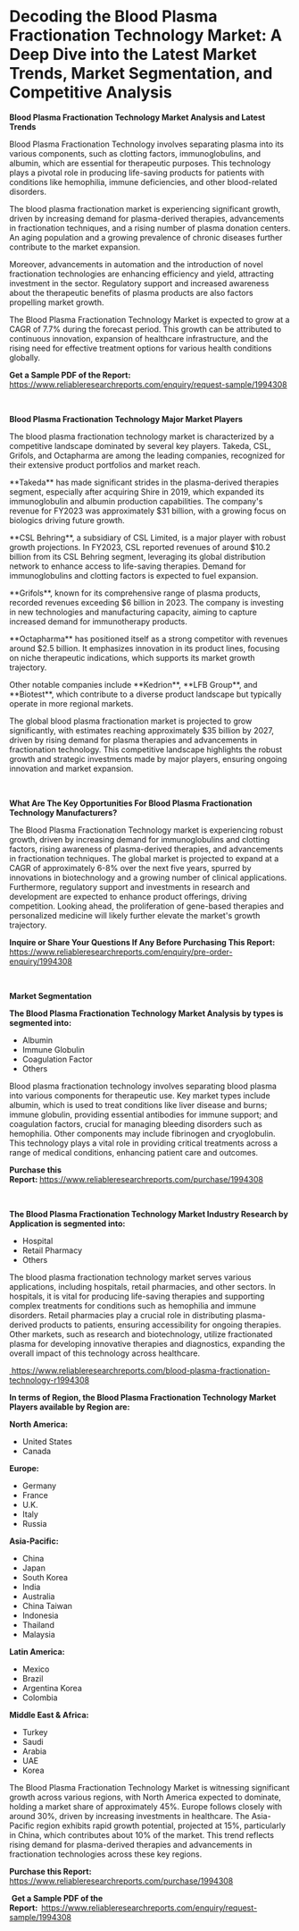 <p><h1>Decoding the Blood Plasma Fractionation Technology Market: A Deep Dive into the Latest Market Trends, Market Segmentation, and Competitive Analysis</h1></p><p><strong>Blood Plasma Fractionation Technology Market Analysis and Latest Trends</strong></p>
<p><p>Blood Plasma Fractionation Technology involves separating plasma into its various components, such as clotting factors, immunoglobulins, and albumin, which are essential for therapeutic purposes. This technology plays a pivotal role in producing life-saving products for patients with conditions like hemophilia, immune deficiencies, and other blood-related disorders.</p><p>The blood plasma fractionation market is experiencing significant growth, driven by increasing demand for plasma-derived therapies, advancements in fractionation techniques, and a rising number of plasma donation centers. An aging population and a growing prevalence of chronic diseases further contribute to the market expansion. </p><p>Moreover, advancements in automation and the introduction of novel fractionation technologies are enhancing efficiency and yield, attracting investment in the sector. Regulatory support and increased awareness about the therapeutic benefits of plasma products are also factors propelling market growth.</p><p>The Blood Plasma Fractionation Technology Market is expected to grow at a CAGR of 7.7% during the forecast period. This growth can be attributed to continuous innovation, expansion of healthcare infrastructure, and the rising need for effective treatment options for various health conditions globally.</p></p>
<p><strong>Get a Sample PDF of the Report:&nbsp;</strong> <a href="https://www.reliableresearchreports.com/enquiry/request-sample/1994308?utm_campaign=102&utm_medium=2&utm_source=Github&utm_content=ia&utm_term=13042025&utm_id=blood-plasma-fractionation-technology">https://www.reliableresearchreports.com/enquiry/request-sample/1994308</a></p>
<p>&nbsp;</p>
<p><strong>Blood Plasma Fractionation Technology Major Market Players</strong></p>
<p><p>The blood plasma fractionation technology market is characterized by a competitive landscape dominated by several key players. Takeda, CSL, Grifols, and Octapharma are among the leading companies, recognized for their extensive product portfolios and market reach.</p><p>**Takeda** has made significant strides in the plasma-derived therapies segment, especially after acquiring Shire in 2019, which expanded its immunoglobulin and albumin production capabilities. The company's revenue for FY2023 was approximately $31 billion, with a growing focus on biologics driving future growth.</p><p>**CSL Behring**, a subsidiary of CSL Limited, is a major player with robust growth projections. In FY2023, CSL reported revenues of around $10.2 billion from its CSL Behring segment, leveraging its global distribution network to enhance access to life-saving therapies. Demand for immunoglobulins and clotting factors is expected to fuel expansion.</p><p>**Grifols**, known for its comprehensive range of plasma products, recorded revenues exceeding $6 billion in 2023. The company is investing in new technologies and manufacturing capacity, aiming to capture increased demand for immunotherapy products.</p><p>**Octapharma** has positioned itself as a strong competitor with revenues around $2.5 billion. It emphasizes innovation in its product lines, focusing on niche therapeutic indications, which supports its market growth trajectory.</p><p>Other notable companies include **Kedrion**, **LFB Group**, and **Biotest**, which contribute to a diverse product landscape but typically operate in more regional markets. </p><p>The global blood plasma fractionation market is projected to grow significantly, with estimates reaching approximately $35 billion by 2027, driven by rising demand for plasma therapies and advancements in fractionation technology. This competitive landscape highlights the robust growth and strategic investments made by major players, ensuring ongoing innovation and market expansion.</p></p>
<p>&nbsp;</p>
<p><strong>What Are The Key Opportunities For Blood Plasma Fractionation Technology Manufacturers?</strong></p>
<p><p>The Blood Plasma Fractionation Technology market is experiencing robust growth, driven by increasing demand for immunoglobulins and clotting factors, rising awareness of plasma-derived therapies, and advancements in fractionation techniques. The global market is projected to expand at a CAGR of approximately 6-8% over the next five years, spurred by innovations in biotechnology and a growing number of clinical applications. Furthermore, regulatory support and investments in research and development are expected to enhance product offerings, driving competition. Looking ahead, the proliferation of gene-based therapies and personalized medicine will likely further elevate the market's growth trajectory.</p></p>
<p><strong>Inquire or Share Your Questions If Any Before Purchasing This Report:</strong> <a href="https://www.reliableresearchreports.com/enquiry/pre-order-enquiry/1994308?utm_campaign=102&utm_medium=2&utm_source=Github&utm_content=ia&utm_term=13042025&utm_id=blood-plasma-fractionation-technology">https://www.reliableresearchreports.com/enquiry/pre-order-enquiry/1994308</a></p>
<p>&nbsp;</p>
<p><strong>Market Segmentation</strong></p>
<p><strong>The Blood Plasma Fractionation Technology Market Analysis by types is segmented into:</strong></p>
<p><ul><li>Albumin</li><li>Immune Globulin</li><li>Coagulation Factor</li><li>Others</li></ul></p>
<p><p>Blood plasma fractionation technology involves separating blood plasma into various components for therapeutic use. Key market types include albumin, which is used to treat conditions like liver disease and burns; immune globulin, providing essential antibodies for immune support; and coagulation factors, crucial for managing bleeding disorders such as hemophilia. Other components may include fibrinogen and cryoglobulin. This technology plays a vital role in providing critical treatments across a range of medical conditions, enhancing patient care and outcomes.</p></p>
<p><strong>Purchase this Report:&nbsp;</strong><a href="https://www.reliableresearchreports.com/purchase/1994308?utm_campaign=102&utm_medium=2&utm_source=Github&utm_content=ia&utm_term=13042025&utm_id=blood-plasma-fractionation-technology">https://www.reliableresearchreports.com/purchase/1994308</a></p>
<p>&nbsp;</p>
<p><strong>The Blood Plasma Fractionation Technology Market Industry Research by Application is segmented into:</strong></p>
<p><ul><li>Hospital</li><li>Retail Pharmacy</li><li>Others</li></ul></p>
<p><p>The blood plasma fractionation technology market serves various applications, including hospitals, retail pharmacies, and other sectors. In hospitals, it is vital for producing life-saving therapies and supporting complex treatments for conditions such as hemophilia and immune disorders. Retail pharmacies play a crucial role in distributing plasma-derived products to patients, ensuring accessibility for ongoing therapies. Other markets, such as research and biotechnology, utilize fractionated plasma for developing innovative therapies and diagnostics, expanding the overall impact of this technology across healthcare.</p></p>
<p><a href="https://www.reliableresearchreports.com/blood-plasma-fractionation-technology-r1994308?utm_campaign=102&utm_medium=2&utm_source=Github&utm_content=ia&utm_term=13042025&utm_id=blood-plasma-fractionation-technology">&nbsp;https://www.reliableresearchreports.com/blood-plasma-fractionation-technology-r1994308</a></p>
<p><strong>In terms of Region, the Blood Plasma Fractionation Technology Market Players available by Region are:</strong></p>
<p>
    <p> <strong> North America: </strong>
        <ul>
            <li>United States</li>
            <li>Canada</li>
        </ul>
        </p> 
    <p> <strong> Europe: </strong>
        <ul>
            <li>Germany</li>
            <li>France</li>
            <li>U.K.</li>
            <li>Italy</li>
            <li>Russia</li>
        </ul>
        </p> 
    <p> <strong> Asia-Pacific: </strong>
        <ul>
            <li>China</li>
            <li>Japan</li>
            <li>South Korea</li>
            <li>India</li>
            <li>Australia</li>
            <li>China Taiwan</li>
            <li>Indonesia</li>
            <li>Thailand</li>
            <li>Malaysia</li>
        </ul>
        </p> 
    <p> <strong> Latin America: </strong>
        <ul>
            <li>Mexico</li>
            <li>Brazil</li>
            <li>Argentina Korea</li>
            <li>Colombia</li>
        </ul>
        </p> 
    <p> <strong> Middle East & Africa: </strong>
        <ul>
            <li>Turkey</li>
            <li>Saudi</li>
            <li>Arabia</li>
            <li>UAE</li>
            <li>Korea</li>
        </ul>
    </p>
    </p>
<p><p>The Blood Plasma Fractionation Technology Market is witnessing significant growth across various regions, with North America expected to dominate, holding a market share of approximately 45%. Europe follows closely with around 30%, driven by increasing investments in healthcare. The Asia-Pacific region exhibits rapid growth potential, projected at 15%, particularly in China, which contributes about 10% of the market. This trend reflects rising demand for plasma-derived therapies and advancements in fractionation technologies across these key regions.</p></p>
<p><strong>Purchase this Report: </strong><a href="https://www.reliableresearchreports.com/purchase/1994308?utm_campaign=102&utm_medium=2&utm_source=Github&utm_content=ia&utm_term=13042025&utm_id=blood-plasma-fractionation-technology">https://www.reliableresearchreports.com/purchase/1994308</a></p>
<p>&nbsp;<strong>Get a Sample PDF of the Report:&nbsp;&nbsp;</strong><a href="https://www.reliableresearchreports.com/enquiry/request-sample/1994308?utm_campaign=102&utm_medium=2&utm_source=Github&utm_content=ia&utm_term=13042025&utm_id=blood-plasma-fractionation-technology">https://www.reliableresearchreports.com/enquiry/request-sample/1994308</a></p>
<p><strong></strong></p>
<p><p></p><p></p><p></p></p>
